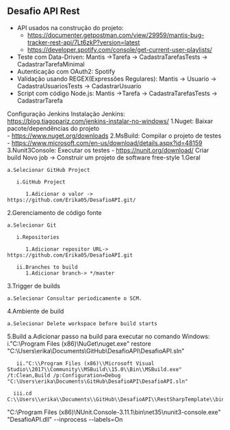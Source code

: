 ## Desafio API Rest

- API usados na construção do projeto:
   - https://documenter.getpostman.com/view/29959/mantis-bug-tracker-rest-api/7Lt6zkP?version=latest
   - https://developer.spotify.com/console/get-current-user-playlists/
- Teste com Data-Driven: Mantis ->Tarefa -> CadastraTarefasTests -> CadastrarTarefaMinimal
- Autenticação com OAuth2: Spotify
- Validação usando REGEX(Expressões Regulares): Mantis -> Usuario -> CadastraUsuariosTests -> CadastrarUsuario
- Script com código Node.js: Mantis ->Tarefa -> CadastraTarefasTests -> CadastrarTarefa

Configuração Jenkins
Instalação Jenkins: https://blog.tiagopariz.com/jenkins-instalar-no-windows/
 1.Nuget: Baixar pacote/dependências do projeto  
     - https://www.nuget.org/downloads
 2.MsBuild: Compilar o projeto de testes
      - https://www.microsoft.com/en-us/download/details.aspx?id=48159
 3.Nunit3Console: Executar os testes
    - https://nunit.org/download/
Criar build
Novo job -> Construir um projeto de software free-style
  1.Geral
  
    a.Selecionar GitHub Project
    
       i.GitHub Project
       
          1.Adicionar o valor -> https://github.com/Erika05/DesafioAPI.git/
          
  2.Gerenciamento de código fonte 
  
    a.Selecionar Git
    
       i.Repositories
       
          1.Adicionar repositor URL-> https://github.com/Erika05/DesafioAPI.git
          
       ii.Branches to build
          1.Adicionar branch-> */master          
          
  3.Trigger de builds
  
    a.Selecionar Consultar periodicamente o SCM.
    
4.Ambiente de build

    a.Selecionar Delete workspace before build starts

5.Build
    a.Adicionar passo na build para executar no comando Windows:
       i."C:\\Program Files (x86)\\NuGet\\nuget.exe" restore "C:\Users\erika\\Documents\GitHub\DesafioAPI\DesafioAPI.sln"
       
       ii."C:\\Program Files (x86)\\Microsoft Visual Studio\\2017\\Community\\MSBuild\\15.0\\Bin\\MSBuild.exe" /t:Clean,Build /p:Configuration=Debug "C:\Users\erika\Documents\GitHub\DesafioAPI\DesafioAPI.sln"
       
      iii.cd C:\\Users\\erika\\Documents\\GitHub\\DesafioAPI\\RestSharpTemplate\\bin\\Debug
"C:\Program Files (x86)\NUnit.Console-3.11.1\bin\net35\nunit3-console.exe" "DesafioAPI.dll" --inprocess --labels=On
